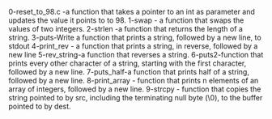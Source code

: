 0-reset_to_98.c -a function that takes a pointer to an int as parameter and updates the value it points to to 98.
1-swap - a function that swaps the values of two integers.
2-strlen -a function that returns the length of a string.
3-puts-Write a function that prints a string, followed by a new line, to stdout
4-print_rev - a function that prints a string, in reverse, followed by a new line
5-rev_string-a function that reverses a string.
6-puts2-function that prints every other character of a string, starting with the first character, followed by a new line.
7-puts_half-a function that prints half of a string, followed by a new line.
8-print_array - function that prints n elements of an array of integers, followed by a new line.
9-strcpy -  function that copies the string pointed to by src, including the terminating null byte (\0), to the buffer pointed to by dest.
